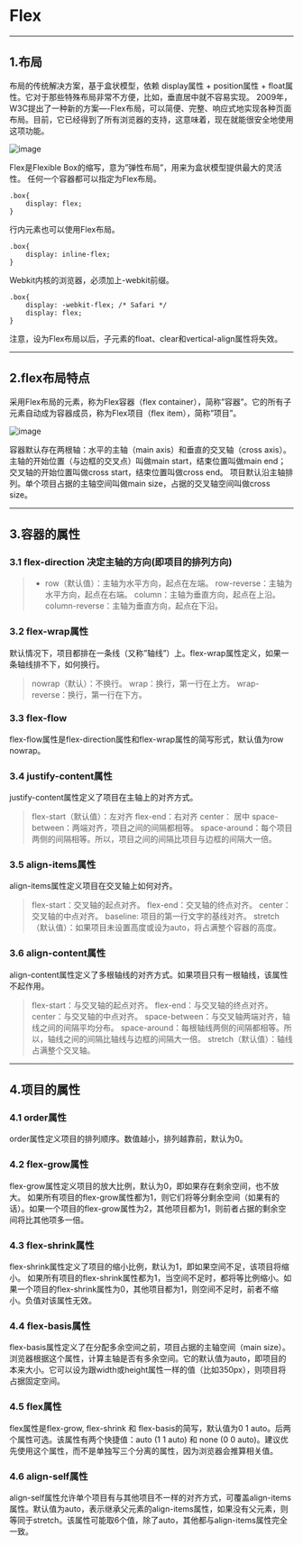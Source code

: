 # Flex

---

## 1.布局

布局的传统解决方案，基于盒状模型，依赖 display属性 + position属性 + float属性。它对于那些特殊布局非常不方便，比如，垂直居中就不容易实现。
2009年，W3C提出了一种新的方案—-Flex布局，可以简便、完整、响应式地实现各种页面布局。目前，它已经得到了所有浏览器的支持，这意味着，现在就能很安全地使用这项功能。

![image](http://www.runoob.com/wp-content/uploads/2015/07/8712d713c7d0b884a5cb9770efc422b4.jpg)

Flex是Flexible Box的缩写，意为”弹性布局”，用来为盒状模型提供最大的灵活性。
任何一个容器都可以指定为Flex布局。

    .box{
        display: flex;
    }

行内元素也可以使用Flex布局。

    .box{
        display: inline-flex;
    }

Webkit内核的浏览器，必须加上-webkit前缀。

    .box{
        display: -webkit-flex; /* Safari */
        display: flex;
    }

注意，设为Flex布局以后，子元素的float、clear和vertical-align属性将失效。

---

## 2.flex布局特点

采用Flex布局的元素，称为Flex容器（flex container），简称”容器”。它的所有子元素自动成为容器成员，称为Flex项目（flex item），简称”项目”。

![image](http://www.runoob.com/wp-content/uploads/2015/07/3791e575c48b3698be6a94ae1dbff79d.png)

容器默认存在两根轴：水平的主轴（main axis）和垂直的交叉轴（cross axis）。主轴的开始位置（与边框的交叉点）叫做main start，结束位置叫做main end；交叉轴的开始位置叫做cross start，结束位置叫做cross end。
项目默认沿主轴排列。单个项目占据的主轴空间叫做main size，占据的交叉轴空间叫做cross size。

---

## 3.容器的属性

### 3.1 flex-direction 决定主轴的方向(即项目的排列方向)

> * row（默认值）：主轴为水平方向，起点在左端。
> row-reverse：主轴为水平方向，起点在右端。
> column：主轴为垂直方向，起点在上沿。
> column-reverse：主轴为垂直方向，起点在下沿。

### 3.2 flex-wrap属性

默认情况下，项目都排在一条线（又称”轴线”）上。flex-wrap属性定义，如果一条轴线排不下，如何换行。

> nowrap（默认）：不换行。
> wrap：换行，第一行在上方。
> wrap-reverse：换行，第一行在下方。

### 3.3 flex-flow

flex-flow属性是flex-direction属性和flex-wrap属性的简写形式，默认值为row nowrap。

### 3.4 justify-content属性

justify-content属性定义了项目在主轴上的对齐方式。

> flex-start（默认值）：左对齐
> flex-end：右对齐
> center： 居中
> space-between：两端对齐，项目之间的间隔都相等。
> space-around：每个项目两侧的间隔相等。所以，项目之间的间隔比项目与边框的间隔大一倍。

### 3.5 align-items属性

align-items属性定义项目在交叉轴上如何对齐。

> flex-start：交叉轴的起点对齐。
> flex-end：交叉轴的终点对齐。
> center：交叉轴的中点对齐。
> baseline: 项目的第一行文字的基线对齐。
> stretch（默认值）：如果项目未设置高度或设为auto，将占满整个容器的高度。

### 3.6 align-content属性

align-content属性定义了多根轴线的对齐方式。如果项目只有一根轴线，该属性不起作用。

> flex-start：与交叉轴的起点对齐。
> flex-end：与交叉轴的终点对齐。
> center：与交叉轴的中点对齐。
> space-between：与交叉轴两端对齐，轴线之间的间隔平均分布。
> space-around：每根轴线两侧的间隔都相等。所以，轴线之间的间隔比轴线与边框的间隔大一倍。
> stretch（默认值）：轴线占满整个交叉轴。

---

## 4.项目的属性

### 4.1 order属性

order属性定义项目的排列顺序。数值越小，排列越靠前，默认为0。

### 4.2 flex-grow属性

flex-grow属性定义项目的放大比例，默认为0，即如果存在剩余空间，也不放大。
如果所有项目的flex-grow属性都为1，则它们将等分剩余空间（如果有的话）。如果一个项目的flex-grow属性为2，其他项目都为1，则前者占据的剩余空间将比其他项多一倍。

### 4.3 flex-shrink属性

flex-shrink属性定义了项目的缩小比例，默认为1，即如果空间不足，该项目将缩小。
如果所有项目的flex-shrink属性都为1，当空间不足时，都将等比例缩小。如果一个项目的flex-shrink属性为0，其他项目都为1，则空间不足时，前者不缩小。负值对该属性无效。

### 4.4 flex-basis属性

flex-basis属性定义了在分配多余空间之前，项目占据的主轴空间（main size）。浏览器根据这个属性，计算主轴是否有多余空间。它的默认值为auto，即项目的本来大小。它可以设为跟width或height属性一样的值（比如350px），则项目将占据固定空间。

### 4.5 flex属性

flex属性是flex-grow, flex-shrink 和 flex-basis的简写，默认值为0 1 auto。后两个属性可选。该属性有两个快捷值：auto (1 1 auto) 和 none (0 0 auto)。建议优先使用这个属性，而不是单独写三个分离的属性，因为浏览器会推算相关值。

### 4.6 align-self属性

align-self属性允许单个项目有与其他项目不一样的对齐方式，可覆盖align-items属性。默认值为auto，表示继承父元素的align-items属性，如果没有父元素，则等同于stretch。该属性可能取6个值，除了auto，其他都与align-items属性完全一致。
